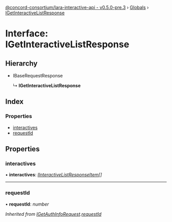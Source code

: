 [@concord-consortium/lara-interactive-api - v0.5.0-pre.3](../README.md) › [Globals](../globals.md) › [IGetInteractiveListResponse](igetinteractivelistresponse.md)

# Interface: IGetInteractiveListResponse

## Hierarchy

* IBaseRequestResponse

  ↳ **IGetInteractiveListResponse**

## Index

### Properties

* [interactives](igetinteractivelistresponse.md#interactives)
* [requestId](igetinteractivelistresponse.md#requestid)

## Properties

###  interactives

• **interactives**: *[IInteractiveListResponseItem](iinteractivelistresponseitem.md)[]*

___

###  requestId

• **requestId**: *number*

*Inherited from [IGetAuthInfoRequest](igetauthinforequest.md).[requestId](igetauthinforequest.md#requestid)*
